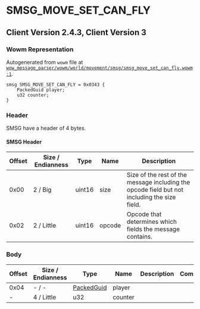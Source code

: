 # SMSG_MOVE_SET_CAN_FLY

## Client Version 2.4.3, Client Version 3

### Wowm Representation

Autogenerated from `wowm` file at [`wow_message_parser/wowm/world/movement/smsg/smsg_move_set_can_fly.wowm:1`](https://github.com/gtker/wow_messages/tree/main/wow_message_parser/wowm/world/movement/smsg/smsg_move_set_can_fly.wowm#L1).
```rust,ignore
smsg SMSG_MOVE_SET_CAN_FLY = 0x0343 {
    PackedGuid player;
    u32 counter;
}
```
### Header

SMSG have a header of 4 bytes.

#### SMSG Header

| Offset | Size / Endianness | Type   | Name   | Description |
| ------ | ----------------- | ------ | ------ | ----------- |
| 0x00   | 2 / Big           | uint16 | size   | Size of the rest of the message including the opcode field but not including the size field.|
| 0x02   | 2 / Little        | uint16 | opcode | Opcode that determines which fields the message contains.|

### Body

| Offset | Size / Endianness | Type | Name | Description | Comment |
| ------ | ----------------- | ---- | ---- | ----------- | ------- |
| 0x04 | - / - | [PackedGuid](../spec/packed-guid.md) | player |  |  |
| - | 4 / Little | u32 | counter |  |  |

